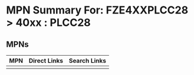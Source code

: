 



# MPN Summary For: FZE4XXPLCC28 > 40xx : PLCC28

## MPNs
  

|MPN|Direct Links|Search Links|
| :--- | :--- | :--- |
||||
